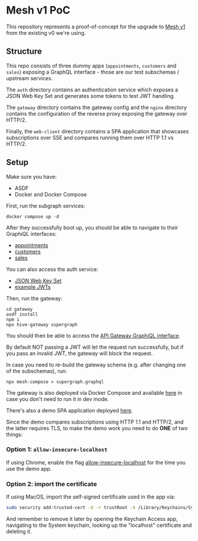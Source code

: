 # Mesh v1 PoC

This repository represents a proof-of-concept for the upgrade to [Mesh v1](https://the-guild.dev/graphql/mesh) from the existing v0 we're using.

## Structure

This repo consists of three dummy apps (`appointments`, `customers` and `sales`) exposing a GraphQL
interface - those are our test subschemas / upstream services.

The `auth` directory contains an authentication service which exposes a JSON Web Key Set and
generates some tokens to test JWT handling.

The `gateway` directory contains the gateway config and the `nginx` directory contains the configuration of the reverse proxy exposing the gateway over HTTP/2.

Finally, the `web-client` directory contains a SPA application that showcases subscriptions over SSE and compares running them over HTTP 1.1 vs HTTP/2.

## Setup

Make sure you have:

- ASDF
- Docker and Docker Compose

First, run the subgraph services:

```
docker compose up -d
```

After they successfully boot up, you should be able to navigate to their GraphiQL interfaces:

- [appointments](http://localhost:3001/graphql)
- [customers](http://localhost:3002/graphql)
- [sales](http://localhost:3003/graphql)

You can also access the auth service:

- [JSON Web Key Set](http://localhost:3004/jwks)
- [example JWTs](http://localhost:3004/tokens)

Then, run the gateway:

```
cd gateway
asdf install
npm i
npx hive-gateway supergraph
```

You should then be able to access the [API Gateway GraphiQL interface](http://localhost:4000/graphql).

By default NOT passing a JWT will let the request run successfully, but if you pass an invalid JWT,
the gateway will block the request.

In case you need to re-build the gateway schema (e.g. after changing one of the subschemas), run:

```
npx mesh-compose > supergraph.graphql
```

The gateway is also deployed via Docker Compose and available [here](http://localhost:4001/graphql) in case you don't need to run it in dev mode.

There's also a demo SPA application deployed [here](http://localhost:8080/).

Since the demo compares subscriptions using HTTP 1.1 and HTTP/2, and the latter requires TLS, to make the demo work you need to do **ONE** of two things:

### Option 1: `allow-insecure-localhost`

If using Chrome, enable the flag [allow-insecure-localhost](chrome://flags/#allow-insecure-localhost) for the time you use the demo app.

### Option 2: import the certificate

If using MacOS, import the self-signed certificate used in the app via:

```bash
sudo security add-trusted-cert -d -r trustRoot -k /Library/Keychains/System.keychain nginx/ssl/nginx.der`
```

And remember to remove it later by opening the Keychain Access app, navigating to the System keychain, looking up the "localhost" certificate and deleting it.
